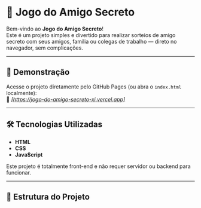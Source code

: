 # 🎁 Jogo do Amigo Secreto

Bem-vindo ao **Jogo do Amigo Secreto**!  
Este é um projeto simples e divertido para realizar sorteios de amigo secreto com seus amigos, família ou colegas de trabalho — direto no navegador, sem complicações.

---

## 🚀 Demonstração

Acesse o projeto diretamente pelo GitHub Pages (ou abra o `index.html` localmente):  
🔗 *[https://jogo-do-amigo-secreto-xi.vercel.app]*

---

## 🛠️ Tecnologias Utilizadas

- **HTML**
- **CSS**
- **JavaScript**

Este projeto é totalmente front-end e não requer servidor ou backend para funcionar.

---

## 📂 Estrutura do Projeto

